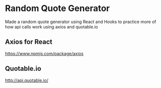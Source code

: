 # Random Quote Generator

Made a random quote generator using React and Hooks to practice more of how api calls work using axios and quotable.io

## Axios for React

https://www.npmjs.com/package/axios

## Quotable.io

http://api.quotable.io/
